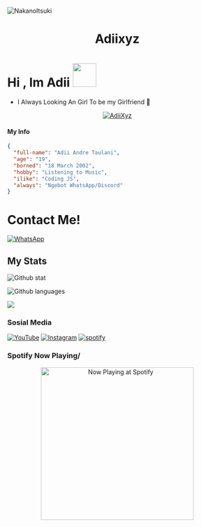 ![NakanoItsuki](https://tenor.com/byWta.gif)

<h1 align="center">Adiixyz</h1>

# Hi , Im Adii <img src="https://github.com/TheDudeThatCode/TheDudeThatCode/blob/master/Assets/Hi.gif" width="54px">
- I Always Looking An Girl To be my Girlfriend 🙂

<p align="center">
<a href="#"><img title="AdiiXyz" 
src="https://img.shields.io/badge/Adiixyz-green?colorA=%23ff0000&colorB=%23017e40&style=for-the-badge"></a>
</p>

#### My Info
```json
{
  "full-name": "Adii Andre Taulani",
  "age": "19",
  "borned": "18 March 2002",
  "hobby": "Listening to Music",
  "ilike": "Coding JS",
  "always": "Ngebot WhatsApp/Discord"
}
```
# Contact Me!
[![WhatsApp](https://img.shields.io/badge/WhatsApp-25D366?style=for-the-badge&logo=whatsapp&logoColor=white)](https://wa.me/60199782326)

## My Stats
![Github stat](https://github-readme-stats.vercel.app/api?username=Adiixyz&theme=midnight-purple&show_icons=true) 

![Github languages](https://github-readme-stats.vercel.app/api/top-langs/?username=Adiixyz&theme=midnight-purple)

![](https://github-profile-summary-cards.vercel.app/api/cards/profile-details?username=Adiixyz&theme=monokai)

### Sosial Media
[![YouTube](https://img.shields.io/badge/ItzHereAdii-red?style=for-the-badge&logo=youtube&logoColor=white)](https://youtube.com/adiination)
[![Instagram](https://img.shields.io/badge/adiistah-pink?style=for-the-badge&logo=instagram&logoColor=white)](https://instagram.com/adiistah)
[![spotify](https://img.shields.io/badge/ItzHereAdii-green?style=for-the-badge&logo=spotify&logoColor=white)](https://open.spotify.com/user/31swawixurse2cfemtyg4tqaxcwy?si=OQvrwZPSQzS4xxpi3-dQog&utm_source=copy-link&dl_branch=1)

### Spotify Now Playing/
<p align="center">
  <a href="https://open.spotify.com/user/31swawixurse2cfemtyg4tqaxcwy" target="_blank"><img src="https://now-playing-on-spotify.vercel.app/api/spotify" alt="Now Playing at Spotify" width="350"/></a>
</p>
